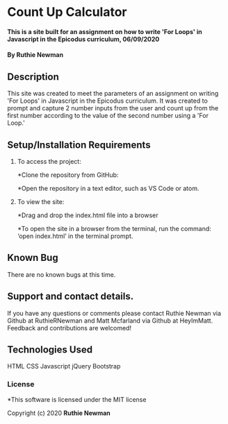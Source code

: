 # Count Up Calculator

#### This is a site built for an assignment on how to write 'For Loops' in Javascript in the Epicodus curriculum, 06/09/2020

#### By **Ruthie Newman**

## Description

This site was created to meet the parameters of an assignment on writing 'For Loops' in Javascript in the Epicodus curriculum. It was created to prompt and capture 2 number inputs from the user and count up from the first number according to the value of the second number using a 'For Loop.'

## Setup/Installation Requirements

1. To access the project:

    *Clone the repository from GitHub: 

    *Open the repository in a text editor, such as VS Code or atom. 

2. To view the site:

    *Drag and drop the index.html file into a browser

    *To open the site in a browser from the terminal, run the command: ‘open index.html’ in the terminal prompt. 

## Known Bug

There are no known bugs at this time. 

## Support and contact details.

If you have any questions or comments please contact Ruthie Newman via Github at RuthieRNewman and Matt Mcfarland via Github at HeyImMatt. Feedback and contributions are welcomed!

## Technologies Used

HTML
CSS
Javascript
jQuery
Bootstrap

### License

*This software is licensed under the MIT license

Copyright (c) 2020 **Ruthie Newman**